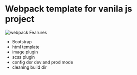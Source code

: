 # Webpack template for vanila js project 
![webpack](https://www.vectorlogo.zone/logos/js_webpack/js_webpack-icon.svg) Fearures
* Bootstrap
* html template
* image plugin
* scss plugin
* config dor dev and prod mode
* cleaning build dir